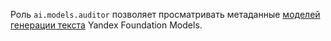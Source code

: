 Роль `ai.models.auditor` позволяет просматривать метаданные [моделей генерации текста](../../../foundation-models/concepts/generation/models.md) Yandex Foundation Models.
